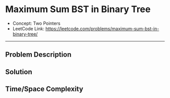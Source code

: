 # Maximum Sum BST in Binary Tree

- Concept: Two Pointers
- LeetCode Link: https://leetcode.com/problems/maximum-sum-bst-in-binary-tree/

---

## Problem Description

## Solution

## Time/Space Complexity

